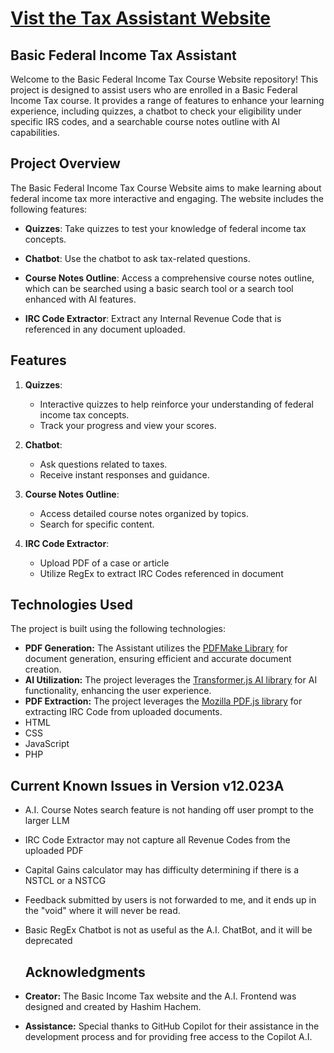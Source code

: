 # [Vist the Tax Assistant Website](https://hhachem001.github.io/CtL_Final/Welcome.html)

## Basic Federal Income Tax Assistant 

Welcome to the Basic Federal Income Tax Course Website repository! This project is designed to assist users who are enrolled in a Basic Federal Income Tax course. It provides a range of features to enhance your learning experience, including quizzes, a chatbot to check your eligibility under specific IRS codes, and a searchable course notes outline with AI capabilities.

## Project Overview

The Basic Federal Income Tax Course Website aims to make learning about federal income tax more interactive and engaging. The website includes the following features:

- **Quizzes**: Take quizzes to test your knowledge of federal income tax concepts.

- **Chatbot**: Use the chatbot to ask tax-related questions.

- **Course Notes Outline**: Access a comprehensive course notes outline, which can be searched using a basic search tool or a search tool enhanced with AI features.

- **IRC Code Extractor**: Extract any Internal Revenue Code that is referenced in any document uploaded.

## Features

1. **Quizzes**:  
   - Interactive quizzes to help reinforce your understanding of federal income tax concepts.
   - Track your progress and view your scores.

2. **Chatbot**:
   - Ask questions related to taxes.
   - Receive instant responses and guidance.

3. **Course Notes Outline**:
   - Access detailed course notes organized by topics.
   - Search for specific content.

4. **IRC Code Extractor**:
   - Upload PDF of a case or article
   - Utilize RegEx to extract IRC Codes referenced in document

## Technologies Used

The project is built using the following technologies:

- **PDF Generation:** The Assistant utilizes the [PDFMake Library](https://pdfmake.github.io/docs/0.1/) for document generation, ensuring efficient and accurate document creation.
- **AI Utilization:** The project leverages the [Transformer.js AI library](https://github.com/xenova/transformers.js) for AI functionality, enhancing the user experience.
- **PDF Extraction:** The project leverages the [Mozilla PDF.js library](https://mozilla.github.io/pdf.js/) for extracting IRC Code from uploaded documents.
- HTML
- CSS
- JavaScript
- PHP

## Current Known Issues in Version v12.023A

- A.I. Course Notes search feature is not handing off user prompt to the larger LLM
- IRC Code Extractor may not capture all Revenue Codes from the uploaded PDF
- Capital Gains calculator may has difficulty determining if there is a NSTCL or a NSTCG
- Feedback submitted by users is not forwarded to me, and it ends up in the "void" where it will never be read.
- Basic RegEx Chatbot is not as useful as the A.I. ChatBot, and it will be deprecated

  ## Acknowledgments

- **Creator:** The Basic Income Tax website and the A.I. Frontend was designed and created by Hashim Hachem.

- **Assistance:** Special thanks to GitHub Copilot for their assistance in the development process and for providing free access to the Copilot A.I.

